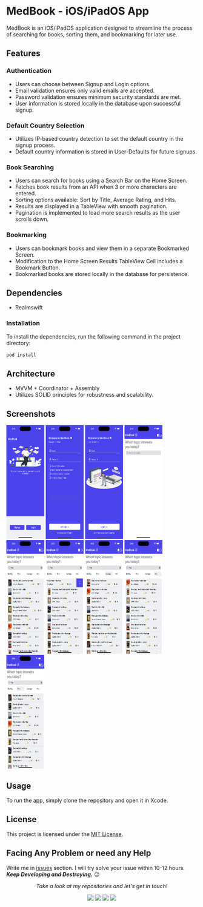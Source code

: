 # MedBook - iOS/iPadOS App

MedBook is an iOS/iPadOS application designed to streamline the process of searching for books, sorting them, and bookmarking for later use.

## Features

### Authentication
- Users can choose between Signup and Login options.
- Email validation ensures only valid emails are accepted.
- Password validation ensures minimum security standards are met.
- User information is stored locally in the database upon successful signup.

### Default Country Selection
- Utilizes IP-based country detection to set the default country in the signup process.
- Default country information is stored in User-Defaults for future signups.

### Book Searching
- Users can search for books using a Search Bar on the Home Screen.
- Fetches book results from an API when 3 or more characters are entered.
- Sorting options available: Sort by Title, Average Rating, and Hits.
- Results are displayed in a TableView with smooth pagination.
- Pagination is implemented to load more search results as the user scrolls down.

### Bookmarking
- Users can bookmark books and view them in a separate Bookmarked Screen.
- Modification to the Home Screen Results TableView Cell includes a Bookmark Button.
- Bookmarked books are stored locally in the database for persistence.

## Dependencies
- Realmswift

### Installation
To install the dependencies, run the following command in the project directory:
```bash
pod install
```
## Architecture
- MVVM + Coordinator + Assembly
- Utilizes SOLID principles for robustness and scalability.

## Screenshots
<a href="images/1.png"><img src="images/1.png" alt="Screenshot1" width="100" height="300"></a>
<a href="images/2.png"><img src="images/2.png" alt="Screenshot2" width="100" height="300"></a>
<a href="images/3.png"><img src="images/3.png" alt="Screenshot3" width="100" height="300"></a>
<a href="images/4.png"><img src="images/4.png" alt="Screenshot4" width="100" height="300"></a>
<a href="images/5.png"><img src="images/5.png" alt="Screenshot5" width="100" height="300"></a>
<a href="images/6.png"><img src="images/6.png" alt="Screenshot6" width="100" height="300"></a>
<a href="images/7.png"><img src="images/7.png" alt="Screenshot7" width="100" height="300"></a>
<a href="images/8.png"><img src="images/8.png" alt="Screenshot8" width="100" height="300"></a>
<a href="images/9.png"><img src="images/9.png" alt="Screenshot9" width="100" height="300"></a>

## Usage
To run the app, simply clone the repository and open it in Xcode.

## License
This project is licensed under the [MIT License](LICENSE).

## Facing Any Problem or need any Help
Write me in [issues](https://github.com/geekyamitesh/MedBookApp-iOSApp/issues) section. I will try solve your issue within 10-12 hours.
</br>***Keep Developing and Destroying.*** :wink:

<p align="center">
  <i>Take a look at my repositories and let's get in touch!</i>

<p align="center">
<a href= "https://github.com/geekyamitesh"><img src="https://img.icons8.com/material-outlined/27/000000/ball-point-pen.png"/></a>
<a href= "https://www.linkedin.com/in/geekyamitesh/"><img src="https://img.icons8.com/material-outlined/30/000000/linkedin.png"/></a>
<a href= "https://twitter.com/geekyamitesh03"><img src="https://img.icons8.com/material-outlined/30/000000/twitter.png"/></a>
<a href= "https://geekyamitesh.github.io/amitesh/"><img src="https://img.icons8.com/material-outlined/27/000000/geography.png"/></a>
</p>

</p>
